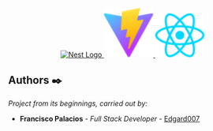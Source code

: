 <p align="center">
  <a href="http://nestjs.com/" target="blank">
    <img src="https://nestjs.com/img/logo-small.svg" width="100" alt="Nest Logo" /> 
  </a>
  <a href="https://vitejs.dev" target="_blank">
    <img src="frontend/public/vite.svg" width="100" alt="Vite logo" />
  </a>
  <a href="https://reactjs.org" target="_blank">
    <img src="frontend/src/assets/react.svg" width="100" alt="React logo" />
  </a>
</p>

## Authors ✒️

_Project from its beginnings, carried out by:_

- **Francisco Palacios** - _Full Stack Developer_ - [Edgard007](https://github.com/Edgard007)

